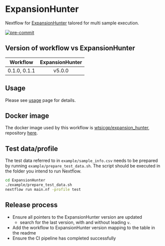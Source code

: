 # ExpansionHunter

Nextflow for [ExpansionHunter][eh-repo] talored for multi sample execution.

[![pre-commit](https://img.shields.io/badge/pre--commit-enabled-brightgreen?logo=pre-commit)](https://github.com/pre-commit/pre-commit)

## Version of workflow vs ExpansionHunter

|   Workflow   | ExpansionHunter |
| :----------: | :-------------: |
| 0.1.0, 0.1.1 |     v5.0.0      |

## Usage

Please see [usage][eh-nf-usage] page for details.

## Docker image

The docker image used by this workflow is [wtsicgp/expansion_hunter][quay-eh], repository [here][casm-repo].

## Test data/profile

The test data referred to in `example/sample_info.csv` needs to be prepared by running `example/prepare_test_data.sh`.
The script should be executed in the folder you intend to run Nextflow.

```bash
cd ExpansionHunter
./example/prepare_test_data.sh
nextflow run main.nf -profile test
```

## Release process

- Ensure all pointers to the ExpansionHunter version are updated
  - search for the last version, with and without leading `v`.
- Add the workflow to ExpansionHunter version mapping to the table in the readme
- Ensure the CI pipeline has completed successfully

<!-- links -->

[casm-repo]: https://github.com/cancerit/ExpansionHunter-docker
[eh-nf-usage]: docs/usage.md
[eh-repo]: https://github.com/Illumina/ExpansionHunter
[quay-eh]: https://quay.io/repository/wtsicgp/expansion_hunter?tab=tags
